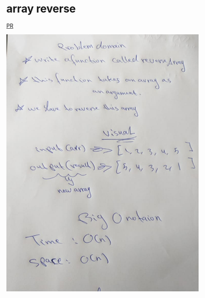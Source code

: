 
# array reverse 

[PR](https://github.com/Hamza-Rashed/Python-data-structures-and-algorithms/pull/4/)

![](https://raw.githubusercontent.com/Hamza-Rashed/Python-data-structures-and-algorithms/main/asset/array-reverse.jpeg)
